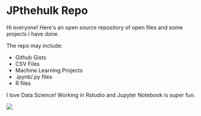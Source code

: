 # JPthehulk Repo

Hi everyone! Here's an open source repository of open files and some projects I have done.

The repo may include:

 - Github Gists
 - CSV Files
 - Machine Learning Projects
 - .ipynb/.py files
 - R files
 
 I love Data Science! Working in Rstudio and Jupyter Notebook is super fun.
 
 <img src="https://external-content.duckduckgo.com/iu/?u=https%3A%2F%2Fthumbs.gfycat.com%2FAshamedWeightyDachshund-max-1mb.gif&f=1&nofb=1">
 
 
